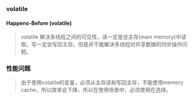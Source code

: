 
### volatile

#### Happens-Before (volatile)

> volatile 解决多线程之间的可见性，读一定是总主存(main memory)中读取，写一定会写回主存。但是并不能解决多线程对共享数据的同步操作问题。

### 性能问题
> 由于使用volatile的变量，必须从主存读和写回主存，不能使用memory cache，所以效率会下降，所以在使用场景中，必须使用在选择。
